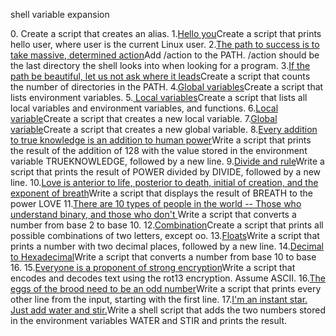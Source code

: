 shell variable expansion

0.[<o>](0-alias) Create a script that creates an alias.
1.[Hello you](1-hello_you)Create a script that prints hello user, where user is the current Linux user.
2.[The path to success is to take massive, determined action](2-path)Add /action to the PATH. /action should be the last directory the shell looks into when looking for a program.
3.[If the path be beautiful, let us not ask where it leads](3-paths)Create a script that counts the number of directories in the PATH.
4.[Global variables](4-global_variables)Create a script that lists environment variables.
5.[ Local variables](5-local_variables)Create a script that lists all local variables and environment variables, and functions.
6.[Local variable](6-create_local_variable)Create a script that creates a new local variable.
7.[Global variable](7-create_global_variable)Create a script that creates a new global variable.
8.[Every addition to true knowledge is an addition to human power](8-true_knowledge)Write a script that prints the result of the addition of 128 with the value stored in the environment variable TRUEKNOWLEDGE, followed by a new line.
9.[Divide and rule](9-divide_and_rule)Write a script that prints the result of POWER divided by DIVIDE, followed by a new line.
10.[Love is anterior to life, posterior to death, initial of creation, and the exponent of breath](10-love_exponent_breath)Write a script that displays the result of BREATH to the power LOVE
11.[There are 10 types of people in the world -- Those who understand binary, and those who don't ](11-binary_to_decimal)Write a script that converts a number from base 2 to base 10.
12.[Combination](12-combinations)Create a script that prints all possible combinations of two letters, except oo.
13.[Floats](13-print_float)Write a script that prints a number with two decimal places, followed by a new line.
14.[Decimal to Hexadecimal](100-decimal_to_hexadecimal)Write a script that converts a number from base 10 to base 16.
15.[Everyone is a proponent of strong encryption](101-rot13)Write a script that encodes and decodes text using the rot13 encryption. Assume ASCII.
16.[The eggs of the brood need to be an odd number](102-odd)Write a script that prints every other line from the input, starting with the first line.
17.[I'm an instant star. Just add water and stir.](103-water_and_stir)Write a shell script that adds the two numbers stored in the environment variables WATER and STIR and prints the result.
